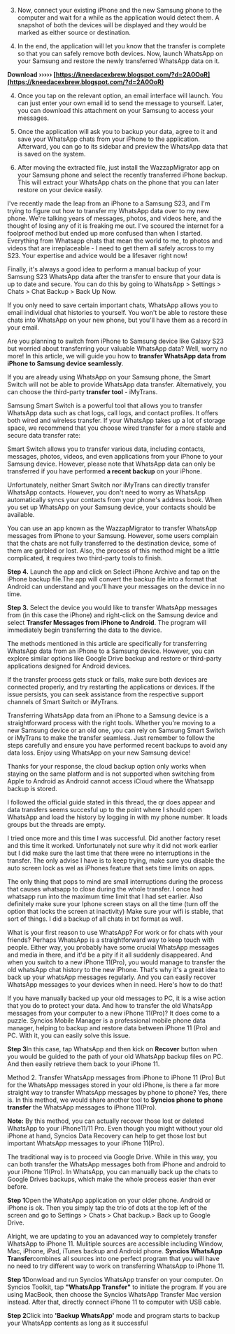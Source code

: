 
 
3. Now, connect your existing iPhone and the new Samsung phone to the computer and wait for a while as the application would detect them. A snapshot of both the devices will be displayed and they would be marked as either source or destination.
 
6. In the end, the application will let you know that the transfer is complete so that you can safely remove both devices. Now, launch WhatsApp on your Samsung and restore the newly transferred WhatsApp data on it.
 
**Download ››››› [https://kneedacexbrew.blogspot.com/?d=2A0OoR](https://kneedacexbrew.blogspot.com/?d=2A0OoR)**


 
4. Once you tap on the relevant option, an email interface will launch. You can just enter your own email id to send the message to yourself. Later, you can download this attachment on your Samsung to access your messages.
 
2. Once the application will ask you to backup your data, agree to it and save your WhatsApp chats from your iPhone to the application. Afterward, you can go to its sidebar and preview the WhatsApp data that is saved on the system.
 
5. After moving the extracted file, just install the WazzapMigrator app on your Samsung phone and select the recently transferred iPhone backup. This will extract your WhatsApp chats on the phone that you can later restore on your device easily.
 
I've recently made the leap from an iPhone to a Samsung S23, and I'm trying to figure out how to transfer my WhatsApp data over to my new phone. We're talking years of messages, photos, and videos here, and the thought of losing any of it is freaking me out. I've scoured the internet for a foolproof method but ended up more confused than when I started. Everything from Whatsapp chats that mean the world to me, to photos and videos that are irreplaceable - I need to get them all safely across to my S23. Your expertise and advice would be a lifesaver right now!
 
Finally, it's always a good idea to perform a manual backup of your Samsung S23 WhatsApp data after the transfer to ensure that your data is up to date and secure. You can do this by going to WhatsApp > Settings > Chats > Chat Backup > Back Up Now.
 
If you only need to save certain important chats, WhatsApp allows you to email individual chat histories to yourself. You won't be able to restore these chats into WhatsApp on your new phone, but you'll have them as a record in your email.
 
Are you planning to switch from iPhone to Samsung device like Galaxy S23 but worried about transferring your valuable WhatsApp data? Well, worry no more! In this article, we will guide you how to **transfer WhatsApp data from iPhone to Samsung device seamlessly**.

If you are already using WhatsApp on your Samsung phone, the Smart Switch will not be able to provide WhatsApp data transfer. Alternatively, you can choose the third-party **transfer tool** - iMyTrans.
 
Samsung Smart Switch is a powerful tool that allows you to transfer WhatsApp data such as chat logs, call logs, and contact profiles. It offers both wired and wireless transfer. If your WhatsApp takes up a lot of storage space, we recommend that you choose wired transfer for a more stable and secure data transfer rate:
 
Smart Switch allows you to transfer various data, including contacts, messages, photos, videos, and even applications from your iPhone to your Samsung device. However, please note that WhatsApp data can only be transferred if you have performed **a recent backup** on your iPhone.
 
Unfortunately, neither Smart Switch nor iMyTrans can directly transfer WhatsApp contacts. However, you don't need to worry as WhatsApp automatically syncs your contacts from your phone's address book. When you set up WhatsApp on your Samsung device, your contacts should be available.
 
You can use an app known as the WazzapMigrator to transfer WhatsApp messages from iPhone to your Samsung. However, some users complain that the chats are not fully transferred to the destination device, some of them are garbled or lost. Also, the process of this method might be a little complicated, it requires two third-party tools to finish.
 
**Step 4.** Launch the app and click on Select iPhone Archive and tap on the iPhone backup file.The app will convert the backup file into a format that Android can understand and you'll have your messages on the device in no time.
 
**Step 3.** Select the device you would like to transfer WhatsApp messages from (in this case the iPhone) and right-click on the Samsung device and select **Transfer Messages from iPhone to Android**. The program will immediately begin transferring the data to the device.
 
The methods mentioned in this article are specifically for transferring WhatsApp data from an iPhone to a Samsung device. However, you can explore similar options like Google Drive backup and restore or third-party applications designed for Android devices.
 
If the transfer process gets stuck or fails, make sure both devices are connected properly, and try restarting the applications or devices. If the issue persists, you can seek assistance from the respective support channels of Smart Switch or iMyTrans.
 
Transferring WhatsApp data from an iPhone to a Samsung device is a straightforward process with the right tools. Whether you're moving to a new Samsung device or an old one, you can rely on Samsung Smart Switch or iMyTrans to make the transfer seamless. Just remember to follow the steps carefully and ensure you have performed recent backups to avoid any data loss. Enjoy using WhatsApp on your new Samsung device!
 
Thanks for your response, the cloud backup option only works when staying on the same platform and is not supported when switching from Apple to Android as Android cannot access iCloud where the Whatsapp backup is stored.
 
I followed the official guide stated in this thread, the qr does appear and data transfers seems succesful up to the point where I should open WhatsApp and load the history by logging in with my phone number. It loads groups but the threads are empty.
 
I tried once more and this time I was successful. Did another factory reset and this time it worked. Unfortunately not sure why it did not work earlier but I did make sure the last time that there were no interruptions in the transfer. The only advise I have is to keep trying, make sure you disable the auto screen lock as wel as iPhones feature that sets time limits on apps.
 
The only thing that pops to mind are small interruptions during the process that causes whatsapp to close during the whole transfer. I once had whatsapp run into the maximum time limit that I had set earlier. Also definitely make sure your Iphone screen stays on all the time (turn off the option that locks the screen at inactivity)
Make sure your wifi is stable, that sort of things. I did a backup of all chats in txt format as well.
 
What is your first reason to use WhatsApp? For work or for chats with your friends? Perhaps WhatsApp is a straightforward way to keep touch with people. Either way, you probably have some crucial WhatsApp messages and media in there, and it'd be a pity if it all suddenly disappeared. And when you switch to a new iPhone 11(Pro), you would manage to transfer the old whatsApp chat history to the new iPhone. That's why it's a great idea to back up your whatsApp messages regularly. And you can easily recover WhatsApp messages to your devices when in need. Here's how to do that!
 
If you have manually backed up your old messages to PC, it is a wise action that you do to protect your data. And how to transfer the old WhatsApp messages from your computer to a new iPhone 11(Pro)? It does come to a puzzle. Syncios Mobile Manager is a professional mobile phone data manager, helping to backup and restore data between iPhone 11 (Pro) and PC. With it, you can easily solve this issue.
 
**Step 3**In this case, tap WhatsApp and then kick on **Recover** button when you would be guided to the path of your old WhatsApp backup files on PC. And then easily retrieve them back to your iPhone 11.
 
Method 2. Transfer WhatsApp messages from iPhone to iPhone 11 (Pro) But for the WhatsApp messages stored in your old iPhone, is there a far more straight way to transfer WhatsApp messages by phone to phone? Yes, there is. In this method, we would share another tool to **Syncios phone to phone transfer** the WhatsApp messages to iPhone 11(Pro).
 
**Note:** By this method, you can actually recover those lost or deleted WhatsApp to your iPhone11/11 Pro. Even though you might without your old iPhone at hand, Syncios Data Recovery can help to get those lost but important WhatsApp messages to your iPhone 11(Pro).
 
The traditional way is to proceed via Google Drive. While in this way, you can both transfer the WhatsApp messages both from iPhone and android to your iPhone 11(Pro). In WhatsApp, you can manually back up the chats to Google Drives backups, which make the whole process easier than ever before.
 
**Step 1**Open the WhatsApp application on your older phone. Android or iPhone is ok. Then you simply tap the trio of dots at the top left of the screen and go to Settings > Chats > Chat backup.> Back up to Google Drive.
 
Alright, we are updating to you an adavanced way to completely transfer WhatsApp to iPhone 11. Mulitiple sources are accessible including Window, Mac, iPhone, iPad, iTunes backup and Android phone. **Syncios WhatsApp Transfer**combines all sources into one perfect program that you will have no need to try different way to work on transferring WhatsApp to iPhone 11.
 
**Step 1**Donwload and run Syncios WhatsApp transfer on your computer. On Syncios Toolkit, tap **"WhatsApp Transfer"** to initiate the program. If you are using MacBook, then choose the Syncios WhatsApp Transfer Mac version instead. After that, directly connect iPhone 11 to computer with USB cable.
 
**Step 2**Click into **'Backup WhatsApp'** mode and program starts to backup your WhatsApp contents as long as it successful